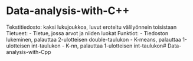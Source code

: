 # Data-analysis-with-C++

Tekstitiedosto: kaksi lukujoukkoa, luvut eroteltu välilyönnein toisistaan
Tietueet:
	- Tietue, jossa arvot ja niiden luokat
Funktiot:
	- Tiedoston lukeminen, palauttaa 2-ulotteisen double-taulukon
	- K-means, palauttaa 1-ulotteisen int-taulukon
	- K-nn, palauttaa 1-ulotteisen int-taulukon# Data-analysis-with-Cpp
